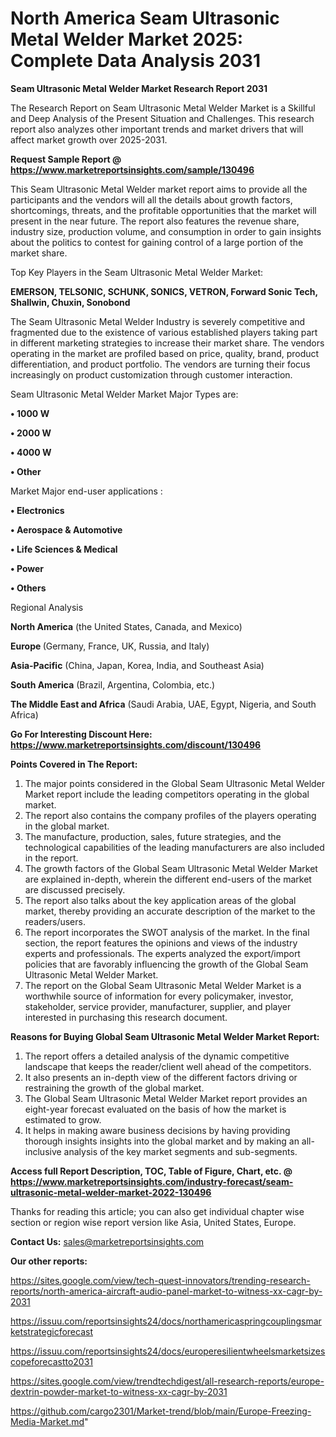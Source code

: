 # North America Seam Ultrasonic Metal Welder Market 2025: Complete Data Analysis 2031

<strong>Seam Ultrasonic Metal Welder Market Research Report 2031</strong>

The Research Report on Seam Ultrasonic Metal Welder Market is a Skillful and Deep Analysis of the Present Situation and Challenges. This research report also analyzes other important trends and market drivers that will affect market growth over 2025-2031.

<strong>Request Sample Report @ <a href=https://www.marketreportsinsights.com/sample/130496>https://www.marketreportsinsights.com/sample/130496</a></strong>

This Seam Ultrasonic Metal Welder market report aims to provide all the participants and the vendors will all the details about growth factors, shortcomings, threats, and the profitable opportunities that the market will present in the near future. The report also features the revenue share, industry size, production volume, and consumption in order to gain insights about the politics to contest for gaining control of a large portion of the market share.

Top Key Players in the Seam Ultrasonic Metal Welder Market:

<strong>EMERSON, TELSONIC, SCHUNK, SONICS, VETRON, Forward Sonic Tech, Shallwin, Chuxin, Sonobond</strong>

The Seam Ultrasonic Metal Welder Industry is severely competitive and fragmented due to the existence of various established players taking part in different marketing strategies to increase their market share. The vendors operating in the market are profiled based on price, quality, brand, product differentiation, and product portfolio. The vendors are turning their focus increasingly on product customization through customer interaction.

Seam Ultrasonic Metal Welder Market Major Types are:

<strong>• 1000 W

• 2000 W

• 4000 W

• Other</strong>

Market Major end-user applications :

<strong>• Electronics

• Aerospace & Automotive

• Life Sciences & Medical

• Power

• Others</strong>

Regional Analysis

</u><strong><b>North America</b></strong> (the United States, Canada, and Mexico)

<strong><b>Europe </b></strong>(Germany, France, UK, Russia, and Italy)

<strong><b>Asia-Pacific</b></strong> (China, Japan, Korea, India, and Southeast Asia)

<strong><b>South America</b></strong> (Brazil, Argentina, Colombia, etc.)

<strong><b>The Middle East and Africa</b></strong> (Saudi Arabia, UAE, Egypt, Nigeria, and South Africa)

<strong>Go For Interesting Discount Here: <a href=https://www.marketreportsinsights.com/discount/130496>https://www.marketreportsinsights.com/discount/130496</a></strong>

<strong>Points Covered in The Report:</strong>
<ol>
  <li>The major points considered in the Global Seam Ultrasonic Metal Welder Market report include the leading competitors operating in the global market.</li>
  <li>The report also contains the company profiles of the players operating in the global market.</li>
  <li>The manufacture, production, sales, future strategies, and the technological capabilities of the leading manufacturers are also included in the report.</li>
  <li>The growth factors of the Global Seam Ultrasonic Metal Welder Market are explained in-depth, wherein the different end-users of the market are discussed precisely.</li>
  <li>The report also talks about the key application areas of the global market, thereby providing an accurate description of the market to the readers/users.</li>
  <li>The report incorporates the SWOT analysis of the market. In the final section, the report features the opinions and views of the industry experts and professionals. The experts analyzed the export/import policies that are favorably influencing the growth of the Global Seam Ultrasonic Metal Welder Market.</li>
  <li>The report on the Global Seam Ultrasonic Metal Welder Market is a worthwhile source of information for every policymaker, investor, stakeholder, service provider, manufacturer, supplier, and player interested in purchasing this research document.</li>
</ol>
<strong>Reasons for Buying Global Seam Ultrasonic Metal Welder Market Report:</strong>

<ol>
  <li>The report offers a detailed analysis of the dynamic competitive landscape that keeps the reader/client well ahead of the competitors.</li>
  <li>It also presents an in-depth view of the different factors driving or restraining the growth of the global market.</li>
  <li>The Global Seam Ultrasonic Metal Welder Market report provides an eight-year forecast evaluated on the basis of how the market is estimated to grow.</li>
  <li>It helps in making aware business decisions by having providing thorough insights insights into the global market and by making an all-inclusive analysis of the key market segments and sub-segments.</li>
</ol>
<strong>Access full Report Description, TOC, Table of Figure, Chart, etc. @ <a href=https://www.marketreportsinsights.com/industry-forecast/seam-ultrasonic-metal-welder-market-2022-130496>https://www.marketreportsinsights.com/industry-forecast/seam-ultrasonic-metal-welder-market-2022-130496</a></strong>


Thanks for reading this article; you can also get individual chapter wise section or region wise report version like Asia, United States, Europe.

<strong>Contact Us:</strong>
sales@marketreportsinsights.com

<strong>Our other reports:</strong>

<a href=https://sites.google.com/view/tech-quest-innovators/trending-research-reports/north-america-aircraft-audio-panel-market-to-witness-xx-cagr-by-2031>https://sites.google.com/view/tech-quest-innovators/trending-research-reports/north-america-aircraft-audio-panel-market-to-witness-xx-cagr-by-2031</a>

<a href=https://issuu.com/reportsinsights24/docs/northamericaspringcouplingsmarketstrategicforecast>https://issuu.com/reportsinsights24/docs/northamericaspringcouplingsmarketstrategicforecast</a>

<a href=https://issuu.com/reportsinsights24/docs/europeresilientwheelsmarketsizescopeforecastto2031>https://issuu.com/reportsinsights24/docs/europeresilientwheelsmarketsizescopeforecastto2031</a>

<a href=https://sites.google.com/view/trendtechdigest/all-research-reports/europe-dextrin-powder-market-to-witness-xx-cagr-by-2031>https://sites.google.com/view/trendtechdigest/all-research-reports/europe-dextrin-powder-market-to-witness-xx-cagr-by-2031</a>

<a href=https://github.com/cargo2301/Market-trend/blob/main/Europe-Freezing-Media-Market.md>https://github.com/cargo2301/Market-trend/blob/main/Europe-Freezing-Media-Market.md</a>"
